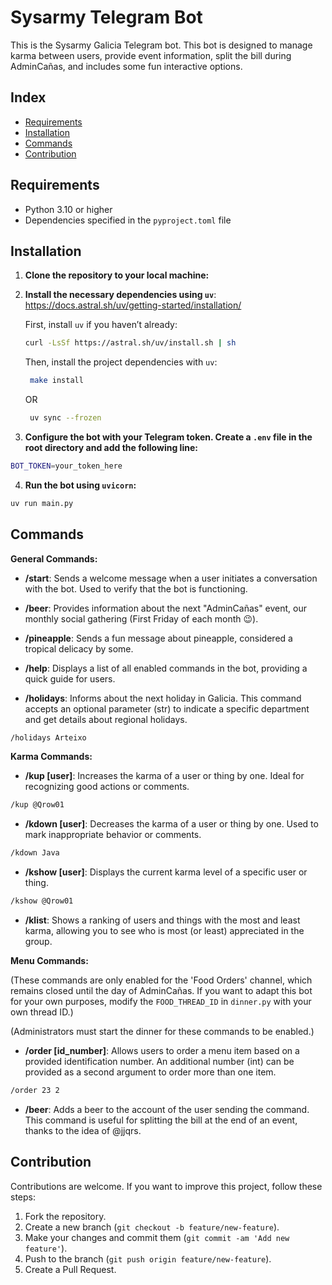 # Sysarmy Telegram Bot

This is the Sysarmy Galicia Telegram bot. This bot is designed to manage karma between users, provide event information, split the bill during AdminCañas, and includes some fun interactive options.

## Index

- [Requirements](#requirements)
- [Installation](#installation)
- [Commands](#commands)
- [Contribution](#contribution)

## Requirements

- Python 3.10 or higher
- Dependencies specified in the `pyproject.toml` file

## Installation

1. **Clone the repository to your local machine:**

2. **Install the necessary dependencies using `uv`**: https://docs.astral.sh/uv/getting-started/installation/

   First, install `uv` if you haven’t already:

   ```bash
   curl -LsSf https://astral.sh/uv/install.sh | sh
   ```

   Then, install the project dependencies with `uv`:

   ```bash
    make install
   ```

   OR

   ```bash
    uv sync --frozen
   ```

3. **Configure the bot with your Telegram token. Create a `.env` file in the root directory and add the following line:**

```bash
BOT_TOKEN=your_token_here
```

4. **Run the bot using `uvicorn`:**

```bash
uv run main.py
```

## Commands

**General Commands:**

- **/start**: Sends a welcome message when a user initiates a conversation with the bot. Used to verify that the bot is functioning.

- **/beer**: Provides information about the next "AdminCañas" event, our monthly social gathering (First Friday of each month 😉).

- **/pineapple**: Sends a fun message about pineapple, considered a tropical delicacy by some.

- **/help**: Displays a list of all enabled commands in the bot, providing a quick guide for users.

- **/holidays**: Informs about the next holiday in Galicia. This command accepts an optional parameter (str) to indicate a specific department and get details about regional holidays.

```bash
/holidays Arteixo
```

**Karma Commands:**

- **/kup [user]**: Increases the karma of a user or thing by one. Ideal for recognizing good actions or comments.

```bash
/kup @Qrow01
```

- **/kdown [user]**: Decreases the karma of a user or thing by one. Used to mark inappropriate behavior or comments.

```bash
/kdown Java
```

- **/kshow [user]**: Displays the current karma level of a specific user or thing.

```bash
/kshow @Qrow01
```

- **/klist**: Shows a ranking of users and things with the most and least karma, allowing you to see who is most (or least) appreciated in the group.

**Menu Commands:**

(These commands are only enabled for the 'Food Orders' channel, which remains closed until the day of AdminCañas. If you want to adapt this bot for your own purposes, modify the `FOOD_THREAD_ID` in `dinner.py` with your own thread ID.)

(Administrators must start the dinner for these commands to be enabled.)

- **/order [id_number]**: Allows users to order a menu item based on a provided identification number. An additional number (int) can be provided as a second argument to order more than one item.

```bash
/order 23 2
```

- **/beer**: Adds a beer to the account of the user sending the command. This command is useful for splitting the bill at the end of an event, thanks to the idea of @jjqrs.

## Contribution

Contributions are welcome. If you want to improve this project, follow these steps:

1. Fork the repository.
2. Create a new branch (`git checkout -b feature/new-feature`).
3. Make your changes and commit them (`git commit -am 'Add new feature'`).
4. Push to the branch (`git push origin feature/new-feature`).
5. Create a Pull Request.
